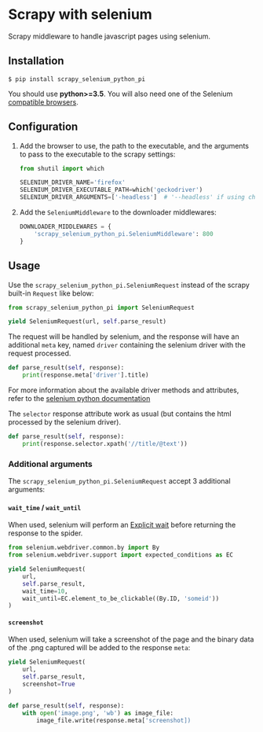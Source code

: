 # Scrapy with selenium
Scrapy middleware to handle javascript pages using selenium.

## Installation
```
$ pip install scrapy_selenium_python_pi
```
You should use **python>=3.5**. 
You will also need one of the Selenium [compatible browsers](http://www.seleniumhq.org/about/platforms.jsp).

## Configuration
1. Add the browser to use, the path to the executable, and the arguments to pass to the executable to the scrapy settings:
    ```python
    from shutil import which

    SELENIUM_DRIVER_NAME='firefox'
    SELENIUM_DRIVER_EXECUTABLE_PATH=which('geckodriver')
    SELENIUM_DRIVER_ARGUMENTS=['-headless']  # '--headless' if using chrome instead of firefox
    ```

2. Add the `SeleniumMiddleware` to the downloader middlewares:
    ```python
    DOWNLOADER_MIDDLEWARES = {
        'scrapy_selenium_python_pi.SeleniumMiddleware': 800
    }
    ```
## Usage
Use the `scrapy_selenium_python_pi.SeleniumRequest` instead of the scrapy built-in `Request` like below:
```python
from scrapy_selenium_python_pi import SeleniumRequest

yield SeleniumRequest(url, self.parse_result)
```
The request will be handled by selenium, and the response will have an additional `meta` key, named `driver` containing the selenium driver with the request processed.
```python
def parse_result(self, response):
    print(response.meta['driver'].title)
```
For more information about the available driver methods and attributes, refer to the [selenium python documentation](http://selenium-python.readthedocs.io/api.html#module-selenium.webdriver.remote.webdriver)

The `selector` response attribute work as usual (but contains the html processed by the selenium driver).
```python
def parse_result(self, response):
    print(response.selector.xpath('//title/@text'))
```

### Additional arguments
The `scrapy_selenium_python_pi.SeleniumRequest` accept 3 additional arguments:

#### `wait_time` / `wait_until`

When used, selenium will perform an [Explicit wait](http://selenium-python.readthedocs.io/waits.html#explicit-waits) before returning the response to the spider.
```python
from selenium.webdriver.common.by import By
from selenium.webdriver.support import expected_conditions as EC

yield SeleniumRequest(
    url,
    self.parse_result,
    wait_time=10,
    wait_until=EC.element_to_be_clickable((By.ID, 'someid'))
)
```

#### `screenshot`
When used, selenium will take a screenshot of the page and the binary data of the .png captured will be added to the response `meta`:
```python
yield SeleniumRequest(
    url,
    self.parse_result,
    screenshot=True
)

def parse_result(self, response):
    with open('image.png', 'wb') as image_file:
        image_file.write(response.meta['screenshot])
```

